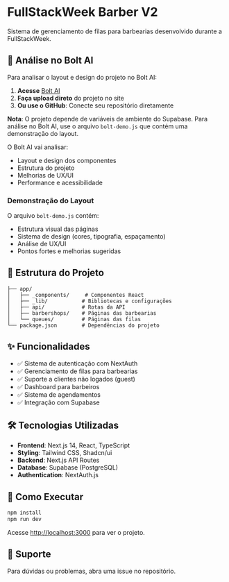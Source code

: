 # FullStackWeek Barber V2

Sistema de gerenciamento de filas para barbearias desenvolvido durante a FullStackWeek.

## 🚀 Análise no Bolt AI

Para analisar o layout e design do projeto no Bolt AI:

1. **Acesse** [Bolt AI](https://bolt.dev)
2. **Faça upload direto** do projeto no site
3. **Ou use o GitHub**: Conecte seu repositório diretamente

**Nota**: O projeto depende de variáveis de ambiente do Supabase. Para análise no Bolt AI, use o arquivo `bolt-demo.js` que contém uma demonstração do layout.

O Bolt AI vai analisar:
- Layout e design dos componentes
- Estrutura do projeto
- Melhorias de UX/UI
- Performance e acessibilidade

### Demonstração do Layout

O arquivo `bolt-demo.js` contém:
- Estrutura visual das páginas
- Sistema de design (cores, tipografia, espaçamento)
- Análise de UX/UI
- Pontos fortes e melhorias sugeridas

## 📁 Estrutura do Projeto

```
├── app/
│   ├── _components/     # Componentes React
│   ├── _lib/           # Bibliotecas e configurações
│   ├── api/            # Rotas da API
│   ├── barbershops/    # Páginas das barbearias
│   └── queues/         # Páginas das filas
└── package.json        # Dependências do projeto
```

## ✨ Funcionalidades

- ✅ Sistema de autenticação com NextAuth
- ✅ Gerenciamento de filas para barbearias
- ✅ Suporte a clientes não logados (guest)
- ✅ Dashboard para barbeiros
- ✅ Sistema de agendamentos
- ✅ Integração com Supabase

## 🛠️ Tecnologias Utilizadas

- **Frontend**: Next.js 14, React, TypeScript
- **Styling**: Tailwind CSS, Shadcn/ui
- **Backend**: Next.js API Routes
- **Database**: Supabase (PostgreSQL)
- **Authentication**: NextAuth.js

## 🚀 Como Executar

```bash
npm install
npm run dev
```

Acesse [http://localhost:3000](http://localhost:3000) para ver o projeto.

## 📝 Suporte

Para dúvidas ou problemas, abra uma issue no repositório.
